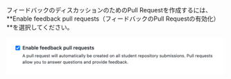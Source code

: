 フィードバックのディスカッションのためのPull Requestを作成するには、**Enable feedback pull requests（フィードバックのPull Requestの有効化）**を選択してください。

<div class="procedural-image-wrapper">
  <img alt="'フィードバックPull Requestの有効化'のチェックボックス" class="procedural-image-wrapper" src="/assets/images/help/classroom/assignments-enable-feedback-pull-requests.png">
</div>
